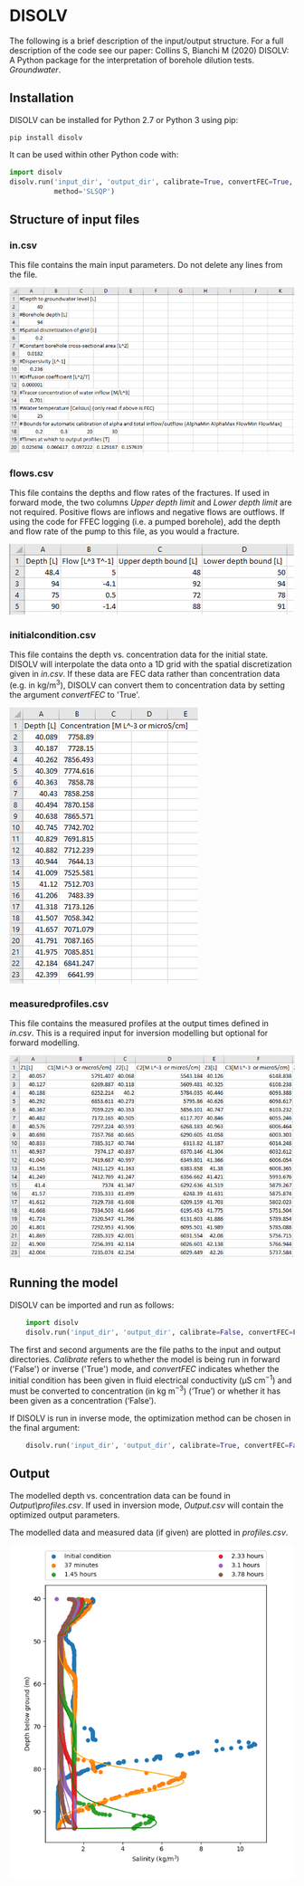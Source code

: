 # DISOLV

The following is a brief description of the input/output structure. For a full description of the code see our paper: Collins S, Bianchi M (2020) DISOLV: A Python package for the interpretation of borehole dilution tests. *Groundwater*.

## Installation

DISOLV can be installed for Python 2.7 or Python 3 using pip:

```
pip install disolv
```

It can be used within other Python code with:

```python
import disolv
disolv.run('input_dir', 'output_dir', calibrate=True, convertFEC=True,
           method='SLSQP')
```

## Structure of input files

### in.csv
This file contains the main input parameters. Do not delete any lines from the file.

![In file 1](/Images/incsv.PNG)

### flows.csv
This file contains the depths and flow rates of the fractures. If used in forward mode, the two columns *Upper depth limit* and *Lower depth limit* are not required. Positive flows are inflows and negative flows are outflows. If using the code for FFEC logging (i.e. a pumped borehole), add the depth and flow rate of the pump to this file, as you would a fracture.

![In file 2](/Images/flowscsv.PNG)

### initialcondition.csv
This file contains the depth vs. concentration data for the initial state. DISOLV will interpolate the data onto a 1D grid with the spatial discretization given in *in.csv*. If these data are FEC data rather than concentration data (e.g. in kg/m<sup>3</sup>), DISOLV can convert them to concentration data by setting the argument *convertFEC* to 'True'. 

![In file 3](/Images/incon.PNG)

### measuredprofiles.csv

This file contains the measured profiles at the output times defined in *in.csv*. This is a required input for inversion modelling but optional for forward modelling.

![In file 4](/Images/measured.PNG)

## Running the model

DISOLV can be imported and run as follows:

```python
    import disolv
    disolv.run('input_dir', 'output_dir', calibrate=False, convertFEC=False)
```   
    
The first and second arguments are the file paths to the input and output directories. *Calibrate* refers to whether the model is being run in forward ('False') or inverse ('True') mode, and *convertFEC* indicates whether the initial condition has been given in fluid electrical conductivity (μS cm<sup>−1</sup>) and must be converted to concentration (in kg m<sup>−3</sup>) (‘True’) or whether it has been given as a concentration (‘False’).

If DISOLV is run in inverse mode, the optimization method can be chosen in the final argument:

```python
    disolv.run('input_dir', 'output_dir', calibrate=True, convertFEC=False, method='SLSQP')
```
## Output

The modelled depth vs. concentration data can be found in *Output\profiles.csv*. If used in inversion mode, *Output.csv* will contain the optimized output parameters.

The modelled data and measured data (if given) are plotted in *profiles.csv*.

![In file 5](/Output/Berambadi.png)
